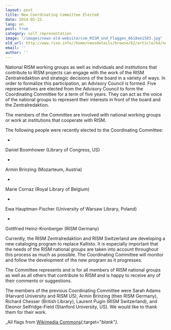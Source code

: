 ```yaml
---
layout: post
title: New Coordinating Committee Elected
date: 2014-05-22
lang: en
post: true
category: self_representation
image: "/images/news-old-website/csm_RISM_und_Flaggen_6618ee1583.jpg"
old_url: http://www.rism.info//home/newsdetails/browse/62/article/64/new-coordinating-committee-elected.html
email: ''
author: ''
---
```


National RISM working groups as well as individuals and institutions that contribute to RISM projects can engage with the work of the RISM Zentralredaktion and strategic decisions of the board in a variety of ways. In order to formalize this participation, an Advisory Council is formed. Five representatives are elected from the Advisory Council to form the Coordinating Committee for a term of five years. They can act as the voice of the national groups to represent their interests in front of the board and the Zentralredaktion.

The members of the Committee are involved with national working groups or work at institutions that cooperate with RISM.

The following people were recently elected to the Coordinating Committee:

-

Daniel Boomhower (Library of Congress, US)

-

Armin Brinzing (Mozarteum, Austria)

-

Marie Cornaz (Royal Library of Belgium)

-

Ewa Hauptman-Fischer (University of Warsaw Library, Poland)

-

Gottfried Heinz-Kronberger (RISM Germany)


Currently, the RISM Zentralredaktion and RISM Switzerland are developing a new cataloging program to replace Kallisto. It is especially important that the needs of the RISM national groups are taken into account throughout this process as much as possible. The Coordinating Committee will monitor and follow the development of the new program as it progresses.

The Committee represents and is for all members of RISM national groups as well as all others that contribute to RISM and is happy to receive any of their comments or suggestions.

The members of the previous Coordinating Committee were Sarah Adams (Harvard University and RISM US), Armin Brinzing (then RISM Germany), Richard Chesser (British Library), Laurent Pugin (RISM Switzerland), and Eleonor Selfridge-Field (Stanford University, US). We would like to thank them for their work.


_All flags from [Wikimedia Commons](https://commons.wikimedia.org/wiki/Main_Page){:target="_blank"}._

